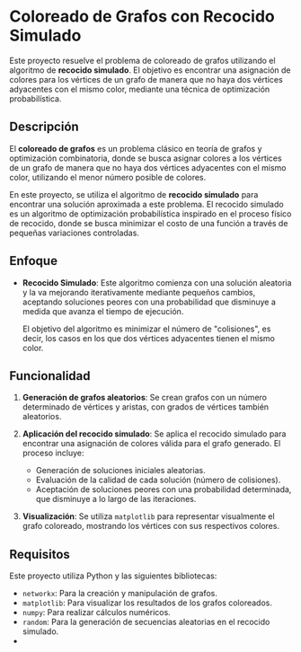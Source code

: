 # Coloreado de Grafos con Recocido Simulado

Este proyecto resuelve el problema de coloreado de grafos utilizando el algoritmo de **recocido simulado**. El objetivo es encontrar una asignación de colores para los vértices de un grafo de manera que no haya dos vértices adyacentes con el mismo color, mediante una técnica de optimización probabilística.

## Descripción

El **coloreado de grafos** es un problema clásico en teoría de grafos y optimización combinatoria, donde se busca asignar colores a los vértices de un grafo de manera que no haya dos vértices adyacentes con el mismo color, utilizando el menor número posible de colores.

En este proyecto, se utiliza el algoritmo de **recocido simulado** para encontrar una solución aproximada a este problema. El recocido simulado es un algoritmo de optimización probabilística inspirado en el proceso físico de recocido, donde se busca minimizar el costo de una función a través de pequeñas variaciones controladas.

## Enfoque

- **Recocido Simulado**: Este algoritmo comienza con una solución aleatoria y la va mejorando iterativamente mediante pequeños cambios, aceptando soluciones peores con una probabilidad que disminuye a medida que avanza el tiempo de ejecución.
  
  El objetivo del algoritmo es minimizar el número de "colisiones", es decir, los casos en los que dos vértices adyacentes tienen el mismo color.

## Funcionalidad

1. **Generación de grafos aleatorios**: Se crean grafos con un número determinado de vértices y aristas, con grados de vértices también aleatorios.
   
2. **Aplicación del recocido simulado**: Se aplica el recocido simulado para encontrar una asignación de colores válida para el grafo generado. El proceso incluye:
   - Generación de soluciones iniciales aleatorias.
   - Evaluación de la calidad de cada solución (número de colisiones).
   - Aceptación de soluciones peores con una probabilidad determinada, que disminuye a lo largo de las iteraciones.

3. **Visualización**: Se utiliza `matplotlib` para representar visualmente el grafo coloreado, mostrando los vértices con sus respectivos colores.

## Requisitos

Este proyecto utiliza Python y las siguientes bibliotecas:
- `networkx`: Para la creación y manipulación de grafos.
- `matplotlib`: Para visualizar los resultados de los grafos coloreados.
- `numpy`: Para realizar cálculos numéricos.
- `random`: Para la generación de secuencias aleatorias en el recocido simulado.
- 
